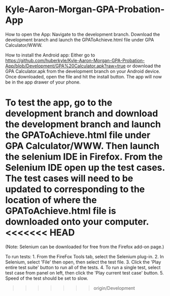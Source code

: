 # Kyle-Aaron-Morgan-GPA-Probation-App
How to open the App: Navigate to the development branch. Download the development branch and launch the GPAToAchieve.html file under GPA Calculator/WWW.

How to install the Android app: Either go to https://github.com/huberkyle/Kyle-Aaron-Morgan-GPA-Probation-App/blob/Development/GPA%20Calculator.apk?raw=true or download the GPA Calculator.apk from the development branch on your Android device. Once downloaded, open the file and hit the install button. The app will now be in the app drawer of your phone.

To test the app, go to the development branch and download the development branch and launch the GPAToAchieve.html file under GPA Calculator/WWW. Then launch the selenium IDE in Firefox. From the Selenium IDE open up the test cases. The test cases will need to be updated to corresponding to the location of where the GPAToAchieve.html file is downloaded onto your computer.
<<<<<<< HEAD
=======

(Note: Selenium can be downloaded for free from the Firefox add-on page.)

To run tests: 1. From the FireFox Tools tab, select the Selenium plug-in.
2. In Selenium, select 'File' then open, then select the test file. 3. Click the 'Play entire test suite' button to run all of the tests. 4. To run a single test, select test case from panel on left, then click the 'Play current test case' button. 5. Speed of the test should be set to slow.
>>>>>>> origin/Development
